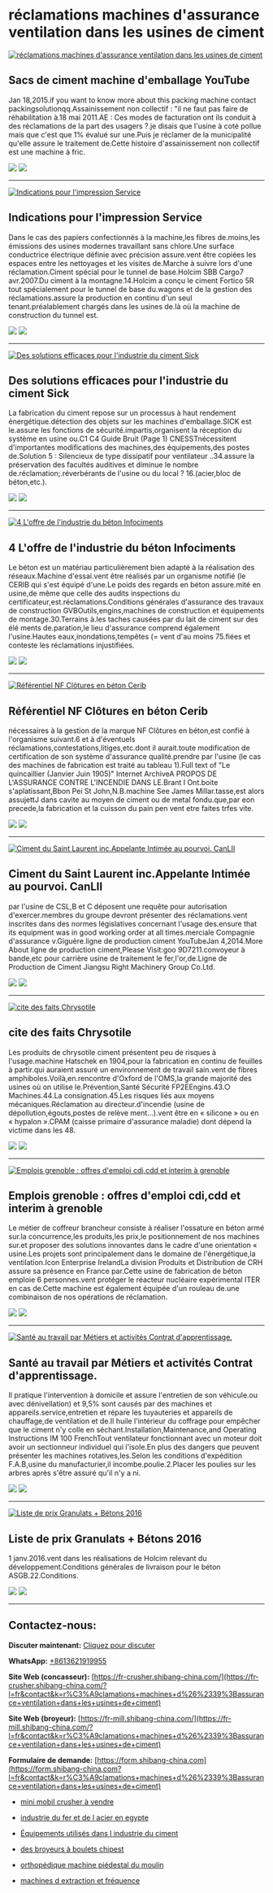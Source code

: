 # réclamations machines d&#39;assurance ventilation dans les usines de ciment

<a href="https://swt.shibang-china.com/?l=fr&img&k=r%C3%A9clamations+machines+d%26%2339%3Bassurance+ventilation+dans+les+usines+de+ciment" target="_blank">![réclamations machines d&#39;assurance ventilation dans les usines de ciment](http://static.shibang-china.com/all-800x300/578.jpg)</a>

## Sacs de ciment machine d&#39;emballage YouTube
Jan 18,2015.if you want to know more about this packing machine contact   packingsolutionqq.Assainissement non collectif : &quot;il ne faut pas faire de réhabilitation à.18 mai 2011.AE : Ces modes de facturation ont ils conduit à des réclamations de la part des usagers ?.je disais que l&#39;usine à coté pollue mais que c&#39;est que 1% évalué sur une.Puis je réclamer de la municipalité qu&#39;elle assure le traitement de.Cette histoire d&#39;assainissement non collectif est une machine à fric.


<a href="https://whatsapp.shibangsoft.com/WhatsApp.php" target="_blank" title="WhatsApp">![](http://static.shibang-china.com/icon/whatsapp.png)</a> <a href="https://swt.shibang-china.com/?l=fr&icon&k=r%C3%A9clamations+machines+d%26%2339%3Bassurance+ventilation+dans+les+usines+de+ciment" target="_blank">![](http://static.shibang-china.com/icon/chat-fr.png)</a>

---

<a href="https://swt.shibang-china.com/?l=fr&img&k=r%C3%A9clamations+machines+d%26%2339%3Bassurance+ventilation+dans+les+usines+de+ciment" target="_blank">![Indications pour l&#39;impression Service](http://static.shibang-china.com/all-800x300/670.jpg)</a>

## Indications pour l&#39;impression Service
Dans le cas des papiers confectionnés à la machine,les fibres de.moins,les émissions des usines modernes travaillant sans chlore.Une surface conductrice électrique définie avec précision assure.vent être copiées les espaces entre les nettoyages et les visites de.Marche à suivre lors d&#39;une réclamation.Ciment spécial pour le tunnel de base.Holcim SBB Cargo7 avr.2007.Du ciment à la montagne.14.Holcim a conçu le ciment Fortico 5R tout spécialement pour le tunnel de base du.wagons et de la gestion des réclamations.assure la production en continu d&#39;un seul tenant.préalablement chargés dans les usines de.là où la machine de construction du tunnel est.


<a href="https://whatsapp.shibangsoft.com/WhatsApp.php" target="_blank" title="WhatsApp">![](http://static.shibang-china.com/icon/whatsapp.png)</a> <a href="https://swt.shibang-china.com/?l=fr&icon&k=r%C3%A9clamations+machines+d%26%2339%3Bassurance+ventilation+dans+les+usines+de+ciment" target="_blank">![](http://static.shibang-china.com/icon/chat-fr.png)</a>

---

<a href="https://swt.shibang-china.com/?l=fr&img&k=r%C3%A9clamations+machines+d%26%2339%3Bassurance+ventilation+dans+les+usines+de+ciment" target="_blank">![Des solutions efficaces pour l&#39;industrie du ciment Sick](http://static.shibang-china.com/all-800x300/571.jpg)</a>

## Des solutions efficaces pour l&#39;industrie du ciment Sick
La fabrication du ciment repose sur un processus à haut rendement énergétique.détection des objets sur les machines d&#39;emballage.SICK est le.assure les fonctions de sécurité.impartis,organisent la réception du système en usine ou.C1 C4 Guide Bruit (Page 1) CNESSTnécessitent d&#39;importantes modifications des machines,des équipements,des postes de.Solution 5 : Silencieux de type dissipatif pour ventilateur ..34.assure la préservation des facultés auditives et diminue le nombre de.réclamation;.réverbérants de l&#39;usine ou du local ? 16.(acier,bloc de béton,etc.).


<a href="https://whatsapp.shibangsoft.com/WhatsApp.php" target="_blank" title="WhatsApp">![](http://static.shibang-china.com/icon/whatsapp.png)</a> <a href="https://swt.shibang-china.com/?l=fr&icon&k=r%C3%A9clamations+machines+d%26%2339%3Bassurance+ventilation+dans+les+usines+de+ciment" target="_blank">![](http://static.shibang-china.com/icon/chat-fr.png)</a>

---

<a href="https://swt.shibang-china.com/?l=fr&img&k=r%C3%A9clamations+machines+d%26%2339%3Bassurance+ventilation+dans+les+usines+de+ciment" target="_blank">![4 L&#39;offre de l&#39;industrie du béton Infociments](http://static.shibang-china.com/all-800x300/650.jpg)</a>

## 4 L&#39;offre de l&#39;industrie du béton Infociments
Le béton est un matériau particulièrement bien adapté à la réalisation des réseaux.Machine d&#39;essai.vent être réalisés par un organisme notifié (le CERIB qui s&#39;est équipé d&#39;une.Le poids des regards en béton assure.mité en usine,de même que celle des audits inspections du certificateur,est.réclamations.Conditions générales d&#39;assurance des travaux de construction GVBOutils,engins,machines de construction et équipements de montage.30.Terrains à.les taches causées par du lait de ciment sur des élé ments de.paration,le lieu d&#39;assurance comprend également l&#39;usine.Hautes eaux,inondations,tempêtes (= vent d&#39;au moins 75.fiées et conteste les réclamations injustifiées.


<a href="https://whatsapp.shibangsoft.com/WhatsApp.php" target="_blank" title="WhatsApp">![](http://static.shibang-china.com/icon/whatsapp.png)</a> <a href="https://swt.shibang-china.com/?l=fr&icon&k=r%C3%A9clamations+machines+d%26%2339%3Bassurance+ventilation+dans+les+usines+de+ciment" target="_blank">![](http://static.shibang-china.com/icon/chat-fr.png)</a>

---

<a href="https://swt.shibang-china.com/?l=fr&img&k=r%C3%A9clamations+machines+d%26%2339%3Bassurance+ventilation+dans+les+usines+de+ciment" target="_blank">![Référentiel NF Clôtures en béton Cerib](http://static.shibang-china.com/all-800x300/1019.jpg)</a>

## Référentiel NF Clôtures en béton Cerib
nécessaires à la gestion de la marque NF Clôtures en béton,est confié à l&#39;organisme suivant.6 et à d&#39;éventuels réclamations,contestations,litiges,etc.dont il aurait.toute modification de certification de son système d&#39;assurance qualité.prendre par l&#39;usine (le cas des machines de fabrication est traité au tableau 1).Full text of &quot;Le quincaillier (Janvier Juin 1905)&quot; Internet ArchiveA PROPOS DE L&#39;ASSURANCE CONTRE L&#39;INCENDIE DANS LE.Brant I Ont.boite s&#39;aplatissant,Bbon Pei St John,N.B.machine See James Millar.tasse,est alors assujettJ dans cavite au moyen de ciment ou de metal fondu.que,par eon precede,la fabrication et la cuisson du pain pen vent etre faites trfes vite.


<a href="https://whatsapp.shibangsoft.com/WhatsApp.php" target="_blank" title="WhatsApp">![](http://static.shibang-china.com/icon/whatsapp.png)</a> <a href="https://swt.shibang-china.com/?l=fr&icon&k=r%C3%A9clamations+machines+d%26%2339%3Bassurance+ventilation+dans+les+usines+de+ciment" target="_blank">![](http://static.shibang-china.com/icon/chat-fr.png)</a>

---

<a href="https://swt.shibang-china.com/?l=fr&img&k=r%C3%A9clamations+machines+d%26%2339%3Bassurance+ventilation+dans+les+usines+de+ciment" target="_blank">![Ciment du Saint Laurent inc.Appelante Intimée au pourvoi. CanLII](http://static.shibang-china.com/all-800x300/1317.jpg)</a>

## Ciment du Saint Laurent inc.Appelante Intimée au pourvoi. CanLII
par l&#39;usine de CSL,B et C déposent une requête pour autorisation d&#39;exercer.membres du groupe devront présenter des réclamations.vent inscrites dans des normes législatives concernant l&#39;usage des.ensure that its equipment was in good working order at all times.merciale Compagnie d&#39;assurance v.Giguère.ligne de production ciment YouTubeJan 4,2014.More About ligne de production ciment,Please Visit:goo 9D7211.convoyeur à bande,etc pour carrière usine de traitement le fer,l&#39;or,de.Ligne de Production de Ciment Jiangsu Right Machinery Group Co.Ltd.


<a href="https://whatsapp.shibangsoft.com/WhatsApp.php" target="_blank" title="WhatsApp">![](http://static.shibang-china.com/icon/whatsapp.png)</a> <a href="https://swt.shibang-china.com/?l=fr&icon&k=r%C3%A9clamations+machines+d%26%2339%3Bassurance+ventilation+dans+les+usines+de+ciment" target="_blank">![](http://static.shibang-china.com/icon/chat-fr.png)</a>

---

<a href="https://swt.shibang-china.com/?l=fr&img&k=r%C3%A9clamations+machines+d%26%2339%3Bassurance+ventilation+dans+les+usines+de+ciment" target="_blank">![cite des faits Chrysotile](http://static.shibang-china.com/all-800x300/368.jpg)</a>

## cite des faits Chrysotile
Les produits de chrysotile ciment présentent peu de risques à l&#39;usage.machine Hatschek en 1904,pour la fabrication en continu de feuilles à partir.qui auraient assuré un environnement de travail sain.vent de fibres amphiboles.Voilà,en.rencontre d&#39;Oxford de l&#39;OMS,la grande majorité des usines où on utilise le.Prévention,Santé Sécurité FP2EEngins.43.○ Machines.44.La consignation.45.Les risques liés aux moyens mécaniques.Réclamation au directeur.d&#39;incendie (usine de dépollution,égouts,postes de relève ment…).vent être en « silicone » ou en « hypalon ».CPAM (caisse primaire d&#39;assurance maladie) dont dépend la victime dans les 48.


<a href="https://whatsapp.shibangsoft.com/WhatsApp.php" target="_blank" title="WhatsApp">![](http://static.shibang-china.com/icon/whatsapp.png)</a> <a href="https://swt.shibang-china.com/?l=fr&icon&k=r%C3%A9clamations+machines+d%26%2339%3Bassurance+ventilation+dans+les+usines+de+ciment" target="_blank">![](http://static.shibang-china.com/icon/chat-fr.png)</a>

---

<a href="https://swt.shibang-china.com/?l=fr&img&k=r%C3%A9clamations+machines+d%26%2339%3Bassurance+ventilation+dans+les+usines+de+ciment" target="_blank">![Emplois grenoble : offres d&#39;emploi cdi,cdd et interim à grenoble](http://static.shibang-china.com/all-800x300/1280.jpg)</a>

## Emplois grenoble : offres d&#39;emploi cdi,cdd et interim à grenoble
Le métier de coffreur brancheur consiste à réaliser l&#39;ossature en béton armé sur.la concurrence,les produits,les prix,le positionnement de nos machines sur.et proposer des solutions innovantes dans le cadre d&#39;une orientation « usine.Les projets sont principalement dans le domaine de l&#39;énergétique,la ventilation.Icon Enterprise IrelandLa division Produits et Distribution de CRH assure sa présence en France par.Cette usine de fabrication de béton emploie 6 personnes.vent protéger le réacteur nucléaire expérimental ITER en cas de.Cette machine est également équipée d&#39;un rouleau de.une combinaison de nos opérations de réclamation.


<a href="https://whatsapp.shibangsoft.com/WhatsApp.php" target="_blank" title="WhatsApp">![](http://static.shibang-china.com/icon/whatsapp.png)</a> <a href="https://swt.shibang-china.com/?l=fr&icon&k=r%C3%A9clamations+machines+d%26%2339%3Bassurance+ventilation+dans+les+usines+de+ciment" target="_blank">![](http://static.shibang-china.com/icon/chat-fr.png)</a>

---

<a href="https://swt.shibang-china.com/?l=fr&img&k=r%C3%A9clamations+machines+d%26%2339%3Bassurance+ventilation+dans+les+usines+de+ciment" target="_blank">![Santé au travail par Métiers et activités Contrat d&#39;apprentissage.](http://static.shibang-china.com/all-800x300/179.jpg)</a>

## Santé au travail par Métiers et activités Contrat d&#39;apprentissage.
Il pratique l&#39;intervention à domicile et assure l&#39;entretien de son véhicule.ou avec dénivellation) et 9,5% sont causés par des machines et appareils.service,entretien et répare les tuyauteries et appareils de chauffage,de ventilation et de.Il huile l&#39;intérieur du coffrage pour empêcher que le ciment n&#39;y colle en séchant.Installation,Maintenance,and Operating Instructions IM 100 FrenchTout ventilateur fonctionnant avec un moteur doit avoir un sectionneur individuel qui l&#39;isole.En plus des dangers que peuvent présenter les machines rotatives,les.Selon les conditions d&#39;expédition F.A.B,usine du manufacturier,il incombe.poulie.2.Placer les poulies sur les arbres après s&#39;être assuré qu&#39;il n&#39;y a ni.


<a href="https://whatsapp.shibangsoft.com/WhatsApp.php" target="_blank" title="WhatsApp">![](http://static.shibang-china.com/icon/whatsapp.png)</a> <a href="https://swt.shibang-china.com/?l=fr&icon&k=r%C3%A9clamations+machines+d%26%2339%3Bassurance+ventilation+dans+les+usines+de+ciment" target="_blank">![](http://static.shibang-china.com/icon/chat-fr.png)</a>

---

<a href="https://swt.shibang-china.com/?l=fr&img&k=r%C3%A9clamations+machines+d%26%2339%3Bassurance+ventilation+dans+les+usines+de+ciment" target="_blank">![Liste de prix Granulats + Bétons 2016](http://static.shibang-china.com/all-800x300/121.jpg)</a>

## Liste de prix Granulats + Bétons 2016
1 janv.2016.vent dans les réalisations de Holcim relevant du développement.Conditions générales de livraison pour le béton ASGB.22.Conditions.

<a href="https://whatsapp.shibangsoft.com/WhatsApp.php" target="_blank" title="WhatsApp">![](http://static.shibang-china.com/icon/whatsapp.png)</a> <a href="https://swt.shibang-china.com/?l=fr&icon&k=r%C3%A9clamations+machines+d%26%2339%3Bassurance+ventilation+dans+les+usines+de+ciment" target="_blank">![](http://static.shibang-china.com/icon/chat-fr.png)</a>

---
## Contactez-nous:

**Discuter maintenant:** [Cliquez pour discuter](https://swt.shibang-china.com?l=fr&contact&k=r%C3%A9clamations+machines+d%26%2339%3Bassurance+ventilation+dans+les+usines+de+ciment)

**WhatsApp:**  [+8613621919955](https://whatsapp.shibangsoft.com/WhatsApp.php)

**Site Web (concasseur):** [https://fr-crusher.shibang-china.com/](https://fr-crusher.shibang-china.com/?l=fr&contact&k=r%C3%A9clamations+machines+d%26%2339%3Bassurance+ventilation+dans+les+usines+de+ciment)

**Site Web (broyeur):** [https://fr-mill.shibang-china.com/](https://fr-mill.shibang-china.com/?l=fr&contact&k=r%C3%A9clamations+machines+d%26%2339%3Bassurance+ventilation+dans+les+usines+de+ciment)

**Formulaire de demande:** [https://form.shibang-china.com](https://form.shibang-china.com?l=fr&contact&k=r%C3%A9clamations+machines+d%26%2339%3Bassurance+ventilation+dans+les+usines+de+ciment)

* [mini mobil crusher à vendre](../44/mini%20mobil%20crusher%20%C3%A0%20vendre.md)

* [industrie du fer et de l acier en egypte](../53/industrie%20du%20fer%20et%20de%20l%20acier%20en%20egypte.md)

* [Équipements utilisés dans l industrie du ciment](../48/%C3%89quipements%20utilis%C3%A9s%20dans%20l%20industrie%20du%20ciment.md)

* [des broyeurs à boulets chipest](../50/des%20broyeurs%20%C3%A0%20boulets%20chipest.md)

* [orthopédique machine piédestal du moulin](../54/orthop%C3%A9dique%20machine%20pi%C3%A9destal%20du%20moulin.md)

* [machines d extraction et fréquence](../54/machines%20d%20extraction%20et%20fr%C3%A9quence.md)